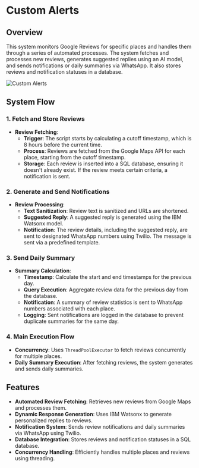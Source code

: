 # Custom Alerts

## Overview
This system monitors Google Reviews for specific places and handles them through a series of automated processes. The system fetches and processes new reviews, generates suggested replies using an AI model, and sends notifications or daily summaries via WhatsApp. It also stores reviews and notification statuses in a database.

![Custom Alerts](CustomAlerts/Custom_alerts.png)



## System Flow

### 1. Fetch and Store Reviews
- **Review Fetching**:
  - **Trigger**: The script starts by calculating a cutoff timestamp, which is 8 hours before the current time.
  - **Process**: Reviews are fetched from the Google Maps API for each place, starting from the cutoff timestamp.
  - **Storage**: Each review is inserted into a SQL database, ensuring it doesn't already exist. If the review meets certain criteria, a notification is sent.

### 2. Generate and Send Notifications
- **Review Processing**:
  - **Text Sanitization**: Review text is sanitized and URLs are shortened.
  - **Suggested Reply**: A suggested reply is generated using the IBM Watsonx model.
  - **Notification**: The review details, including the suggested reply, are sent to designated WhatsApp numbers using Twilio. The message is sent via a predefined template.

### 3. Send Daily Summary
- **Summary Calculation**:
  - **Timestamp**: Calculate the start and end timestamps for the previous day.
  - **Query Execution**: Aggregate review data for the previous day from the database.
  - **Notification**: A summary of review statistics is sent to WhatsApp numbers associated with each place.
  - **Logging**: Sent notifications are logged in the database to prevent duplicate summaries for the same day.

### 4. Main Execution Flow
- **Concurrency**: Uses `ThreadPoolExecutor` to fetch reviews concurrently for multiple places.
- **Daily Summary Execution**: After fetching reviews, the system generates and sends daily summaries.

## Features
- **Automated Review Fetching**: Retrieves new reviews from Google Maps and processes them.
- **Dynamic Response Generation**: Uses IBM Watsonx to generate personalized replies to reviews.
- **Notification System**: Sends review notifications and daily summaries via WhatsApp using Twilio.
- **Database Integration**: Stores reviews and notification statuses in a SQL database.
- **Concurrency Handling**: Efficiently handles multiple places and reviews using threading.
